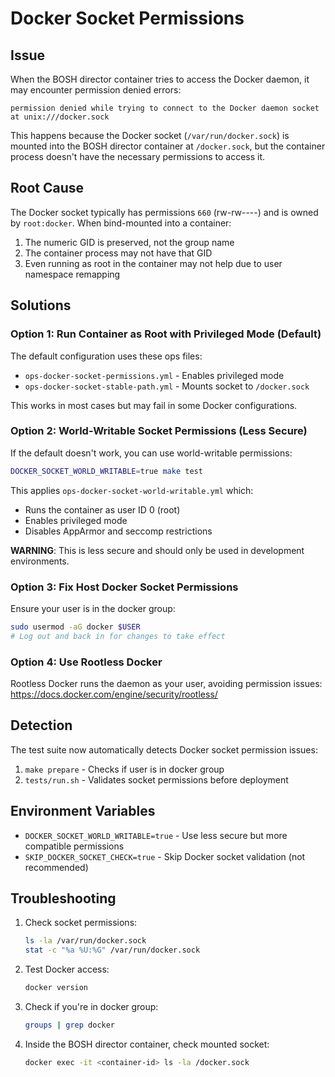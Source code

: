 # Docker Socket Permissions

## Issue

When the BOSH director container tries to access the Docker daemon, it may encounter permission denied errors:

```
permission denied while trying to connect to the Docker daemon socket at unix:///docker.sock
```

This happens because the Docker socket (`/var/run/docker.sock`) is mounted into the BOSH director container at `/docker.sock`, but the container process doesn't have the necessary permissions to access it.

## Root Cause

The Docker socket typically has permissions `660` (rw-rw----) and is owned by `root:docker`. When bind-mounted into a container:

1. The numeric GID is preserved, not the group name
2. The container process may not have that GID
3. Even running as root in the container may not help due to user namespace remapping

## Solutions

### Option 1: Run Container as Root with Privileged Mode (Default)

The default configuration uses these ops files:
- `ops-docker-socket-permissions.yml` - Enables privileged mode
- `ops-docker-socket-stable-path.yml` - Mounts socket to `/docker.sock`

This works in most cases but may fail in some Docker configurations.

### Option 2: World-Writable Socket Permissions (Less Secure)

If the default doesn't work, you can use world-writable permissions:

```bash
DOCKER_SOCKET_WORLD_WRITABLE=true make test
```

This applies `ops-docker-socket-world-writable.yml` which:
- Runs the container as user ID 0 (root)
- Enables privileged mode
- Disables AppArmor and seccomp restrictions

**WARNING**: This is less secure and should only be used in development environments.

### Option 3: Fix Host Docker Socket Permissions

Ensure your user is in the docker group:

```bash
sudo usermod -aG docker $USER
# Log out and back in for changes to take effect
```

### Option 4: Use Rootless Docker

Rootless Docker runs the daemon as your user, avoiding permission issues:
https://docs.docker.com/engine/security/rootless/

## Detection

The test suite now automatically detects Docker socket permission issues:

1. `make prepare` - Checks if user is in docker group
2. `tests/run.sh` - Validates socket permissions before deployment

## Environment Variables

- `DOCKER_SOCKET_WORLD_WRITABLE=true` - Use less secure but more compatible permissions
- `SKIP_DOCKER_SOCKET_CHECK=true` - Skip Docker socket validation (not recommended)

## Troubleshooting

1. Check socket permissions:
   ```bash
   ls -la /var/run/docker.sock
   stat -c "%a %U:%G" /var/run/docker.sock
   ```

2. Test Docker access:
   ```bash
   docker version
   ```

3. Check if you're in docker group:
   ```bash
   groups | grep docker
   ```

4. Inside the BOSH director container, check mounted socket:
   ```bash
   docker exec -it <container-id> ls -la /docker.sock
   ```